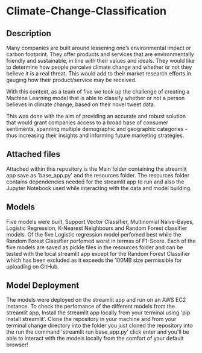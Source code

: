 # Climate-Change-Classification

## Description
Many companies are built around lessening one’s environmental impact or carbon footprint. They offer products and services that are environmentally friendly and sustainable, in line with their values and ideals. They would like to determine how people perceive climate change and whether or not they believe it is a real threat. This would add to their market research efforts in gauging how their product/service may be received.

With this context, as a team of five we took up the challenge of creating a Machine Learning model that is able to classify whether or not a person believes in climate change, based on their novel tweet data.

This was done with the aim of providing an accurate and robust solution that would grant companies access to a broad base of consumer sentiments, spanning multiple demographic and geographic categories - thus increasing their insights and informing future marketing strategies.

## Attached files
Attached within this repository is the Main folder containing the streamlit app save as 'base_app.py' and the resources folder. The resources folder contains dependencies needed for the streamlit app to run and also the Jupyter Notebook used while interacting with the data and model building.

## Models
Five models were built, Support Vector Classifier, Multinomial Naive-Bayes, Logistic Regression, K-Nearest Neighbours and Random Forest classifier models. 
Of the five Logistic regression model perfomed best while the Random Forest Classifier perfomed worst in termss of F1-Score.
Each of the five models are saved as pickle files in the resources folder and can be tested with the local streamlit app except for the Random Forest Classifier which has been excluded as it exceeds the 100MB size permissible for uploading on GitHub.

## Model Deployment
The models were deployed on the streamlit app and run on an AWS EC2 instance. To check the perfomance of the different models from the streamlit app, Install  the streamlit app locally from your terminal using 'pip install streamlit'.
Clone the repository in your machine and from your terminal change directory into the folder you just cloned the repository into the run the command 'streamlit run base_app.py' click enter and you'll be able to interact with the models locally from the comfort of your default browser!
